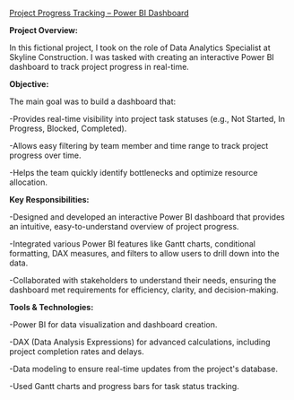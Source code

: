 [Project Progress Tracking – Power BI Dashboard](https://app.powerbi.com/view?r=eyJrIjoiYzMzOWMwZGQtYTE3NS00NTc5LWIyYzMtMzcxYzdhNzVhYjk5IiwidCI6ImNiNDg0NDZlLTkwZTYtNGJmMS04MjViLTQwZTQ4ZmNjOWZmNiJ9)


**Project Overview:**

In this fictional project, I took on the role of Data Analytics Specialist at Skyline Construction. I was tasked with creating an interactive Power BI dashboard to track project progress in real-time.

**Objective:** 

The main goal was to build a dashboard that:

-Provides real-time visibility into project task statuses (e.g., Not Started, In Progress, Blocked, Completed).

-Allows easy filtering by team member and time range to track project progress over time.

-Helps the team quickly identify bottlenecks and optimize resource allocation.

**Key Responsibilities:**

-Designed and developed an interactive Power BI dashboard that provides an intuitive, easy-to-understand overview of project progress.

-Integrated various Power BI features like Gantt charts, conditional formatting, DAX measures, and filters to allow users to drill down into the data.

-Collaborated with stakeholders to understand their needs, ensuring the dashboard met requirements for efficiency, clarity, and decision-making.

**Tools & Technologies:**


-Power BI for data visualization and dashboard creation.

-DAX (Data Analysis Expressions) for advanced calculations, including project completion rates and delays.

-Data modeling to ensure real-time updates from the project's database.

-Used Gantt charts and progress bars for task status tracking.
